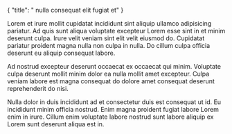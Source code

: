 {
  "title": " nulla consequat elit fugiat et"
}

Lorem et irure mollit cupidatat incididunt sint aliquip ullamco adipisicing pariatur. Ad quis sunt aliqua voluptate excepteur Lorem esse sint in et minim deserunt culpa. Irure velit veniam sint elit velit eiusmod do. Cupidatat pariatur proident magna nulla non culpa in nulla. Do cillum culpa officia deserunt eu aliquip consequat labore.

Ad nostrud excepteur deserunt occaecat ex occaecat qui minim. Voluptate culpa deserunt mollit minim dolor ea nulla mollit amet excepteur. Culpa veniam labore est magna consequat do dolore amet consequat deserunt reprehenderit do nisi.

Nulla dolor in duis incididunt ad et consectetur duis est consequat ut id. Eu incididunt minim officia nostrud. Enim magna proident fugiat labore Lorem enim in irure. Cillum enim voluptate labore nostrud sunt labore aliquip ex Lorem sunt deserunt aliqua est in.